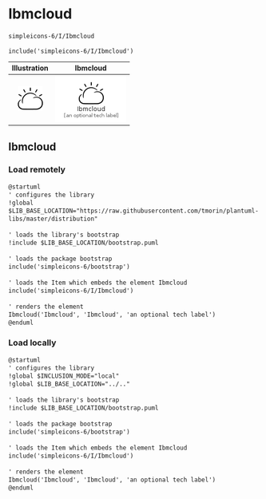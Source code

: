 # Ibmcloud


```text
simpleicons-6/I/Ibmcloud
```

```text
include('simpleicons-6/I/Ibmcloud')
```



| Illustration | Ibmcloud |
| :---: | :---: |
| ![illustration for Illustration](../../simpleicons-6/I/Ibmcloud.png) | ![illustration for Ibmcloud](../../simpleicons-6/I/Ibmcloud.Local.png) |




## Ibmcloud

### Load remotely
```plantuml
@startuml
' configures the library
!global $LIB_BASE_LOCATION="https://raw.githubusercontent.com/tmorin/plantuml-libs/master/distribution"

' loads the library's bootstrap
!include $LIB_BASE_LOCATION/bootstrap.puml

' loads the package bootstrap
include('simpleicons-6/bootstrap')

' loads the Item which embeds the element Ibmcloud
include('simpleicons-6/I/Ibmcloud')

' renders the element
Ibmcloud('Ibmcloud', 'Ibmcloud', 'an optional tech label')
@enduml
```

### Load locally
```plantuml
@startuml
' configures the library
!global $INCLUSION_MODE="local"
!global $LIB_BASE_LOCATION="../.."

' loads the library's bootstrap
!include $LIB_BASE_LOCATION/bootstrap.puml

' loads the package bootstrap
include('simpleicons-6/bootstrap')

' loads the Item which embeds the element Ibmcloud
include('simpleicons-6/I/Ibmcloud')

' renders the element
Ibmcloud('Ibmcloud', 'Ibmcloud', 'an optional tech label')
@enduml
```

